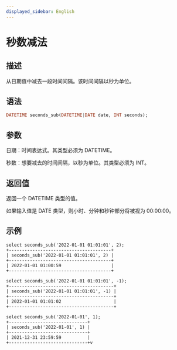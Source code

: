 ```yaml
---
displayed_sidebar: English
---
```


# 秒数减法

## 描述

从日期值中减去一段时间间隔。该时间间隔以秒为单位。

## 语法

```Haskell
DATETIME seconds_sub(DATETIME|DATE date, INT seconds);
```

## 参数

日期：时间表达式。其类型必须为 DATETIME。

秒数：想要减去的时间间隔，以秒为单位。其类型必须为 INT。

## 返回值

返回一个 DATETIME 类型的值。

如果输入值是 DATE 类型，则小时、分钟和秒钟部分将被视为 00:00:00。

## 示例

```Plain
select seconds_sub('2022-01-01 01:01:01', 2);
+---------------------------------------+
| seconds_sub('2022-01-01 01:01:01', 2) |
+---------------------------------------+
| 2022-01-01 01:00:59                   |
+---------------------------------------+

select seconds_sub('2022-01-01 01:01:01', -1);
+----------------------------------------+
| seconds_sub('2022-01-01 01:01:01', -1) |
+----------------------------------------+
| 2022-01-01 01:01:02                    |
+----------------------------------------+

select seconds_sub('2022-01-01', 1);
+------------------------------+
| seconds_sub('2022-01-01', 1) |
+------------------------------+
| 2021-12-31 23:59:59          |
+------------------------------+v
```
